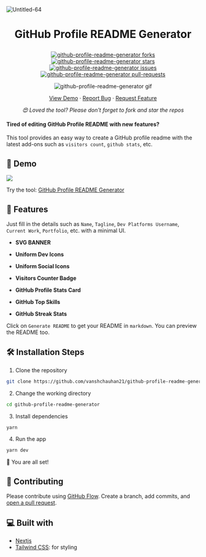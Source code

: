 

 ![Untitled-64](https://user-images.githubusercontent.com/87274287/217418734-f4cee283-771a-4497-a0a4-a36c7918a795.gif)



<h1 align="center">
  

  GitHub Profile README Generator
</h1>

<p align="center">

<a href="https://github.com/vanshchauhan21/github-profile-readme-generator/" target="blank">
<img src="https://img.shields.io/github/forks/vanshchauhan21/github-profile-readme-generator?style=flat-square" alt="github-profile-readme-generator forks"/>
</a>
<a href="https://github.com/vanshchauhan21/github-profile-readme-generator/" target="blank">
<img src="https://img.shields.io/github/stars/vanshchauhan21/github-profile-readme-generator?style=flat-square" alt="github-profile-readme-generator stars"/>
</a>
<a href="https://github.com/vanshchauhan21/github-profile-readme-generator/" target="blank">
<img src="https://img.shields.io/github/issues/vanshchauhan21/github-profile-readme-generator?style=flat-square" alt="github-profile-readme-generator issues"/>
</a>
<a href="https://github.com/vanshchauhan21/github-profile-readme-generator/" target="blank">
<img src="https://img.shields.io/github/issues-pr/vanshchauhan21/github-profile-readme-generator?style=flat-square" alt="github-profile-readme-generator pull-requests"/>
 

</a>

</p>

<p align="center"><img src="./src/images/github-profile-readme-generator.gif" alt="github-profile-readme-generator gif" /></p>

<p align="center">
    <a href="https://vanshchauhan21.github.io/github-profile-readme-generator/" target="blank">View Demo</a>
    ·
    <a href="https://github.com/vanshchauhan21/github-profile-readme-generator/issues/new/choose">Report Bug</a>
    ·
    <a href="https://github.com/vanshchauhan21/github-profile-readme-generator/issues/new/choose">Request Feature</a>
</p>

<p align="center">
<i>😍 Loved the tool? Please don't forget to fork and star the repos </i>
</p>



#### Tired of editing GitHub Profile README with new features?

This tool provides an easy way to create a GitHub profile readme with the latest add-ons such as `visitors count`, `github stats`, etc.

## 🚀 Demo

<a href="https://vanshchauhan21.github.io/github-profile-readme-generator" target="blank">
<img src="https://img.shields.io/website?url=https%3A%2F%2Fvanshchauhan21.github.io%2Fgithub-profile-readme-generator&logo=github&style=flat-square" />
</a>

Try the tool: [GitHub Profile README Generator](https://github.com/vanshchauhan21/github-profile-readme-generator)

## 🧐 Features

Just fill in the details such as `Name`, `Tagline`, `Dev Platforms Username`, `Current Work`, `Portfolio`, etc. with a minimal UI.
- **SVG BANNER**
- **Uniform Dev Icons**

- **Uniform Social Icons**

- **Visitors Counter Badge**

- **GitHub Profile Stats Card**

- **GitHub Top Skills**

- **GitHub Streak Stats**


Click on `Generate README` to get your README in `markdown`.
You can preview the README too.

## 🛠️ Installation Steps

1. Clone the repository

```bash
git clone https://github.com/vanshchauhan21/github-profile-readme-generator.git
```

2. Change the working directory

```bash
cd github-profile-readme-generator
```

3. Install dependencies

```bash
yarn 
```

4. Run the app

```bash
yarn dev
```

🌟 You are all set!

## 🍰 Contributing

Please contribute using [GitHub Flow](https://guides.github.com/introduction/flow). Create a branch, add commits, and [open a pull request](https://github.com/vanshchauhan21/github-profile-readme-generator/compare).


## 💻 Built with

- [Nextjs](https://www.nextjs.com/)
- [Tailwind CSS](https://tailwindcss.com/): for styling





